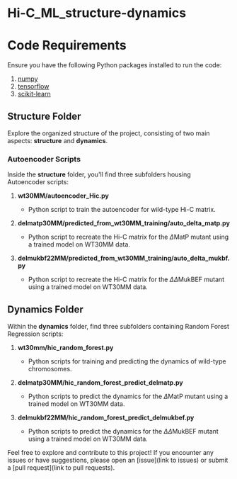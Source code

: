 # Hi-C_ML_structure-dynamics

# Code Requirements

Ensure you have the following Python packages installed to run the code:

1. [numpy](https://numpy.org/)
2. [tensorflow](https://www.tensorflow.org/)
3. [scikit-learn](https://scikit-learn.org/stable/)

## Structure Folder

Explore the organized structure of the project, consisting of two main aspects: **structure** and **dynamics**.

### Autoencoder Scripts

Inside the **structure** folder, you'll find three subfolders housing Autoencoder scripts:

1. **wt30MM/autoencoder_Hic.py**
   - Python script to train the autoencoder for wild-type Hi-C matrix.

2. **delmatp30MM/predicted_from_wt30MM_training/auto_delta_matp.py**
   - Python script to recreate the Hi-C matrix for the $\Delta$MatP mutant using a trained model on WT30MM data.

3. **delmukbf22MM/predicted_from_wt30MM_training/auto_delta_mukbf.py**
   - Python script to recreate the Hi-C matrix for the $\Delta\Delta$MukBEF mutant using a trained model on WT30MM data.

## Dynamics Folder

Within the **dynamics** folder, find three subfolders containing Random Forest Regression scripts:

1. **wt30mm/hic_random_forest.py**
   - Python scripts for training and predicting the dynamics of wild-type chromosomes.

2. **delmatp30MM/hic_random_forest_predict_delmatp.py**
   - Python scripts to predict the dynamics for the $\Delta$MatP mutant using a trained model on WT30MM data.

3. **delmukbf22MM/hic_random_forest_predict_delmukbef.py**
   - Python scripts to predict the dynamics for the $\Delta\Delta$MukBEF mutant using a trained model on WT30MM data.

Feel free to explore and contribute to this project! If you encounter any issues or have suggestions, please open an [issue](link to issues) or submit a [pull request](link to pull requests).




